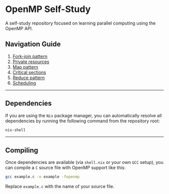 # OpenMP Self-Study

A self-study repository focused on learning parallel computing using the OpenMP API.

## Navigation Guide

1. [Fork-join pattern](./fork-join/) 
2. [Private resources](./private-resources)
3. [Map pattern](./map)
4. [Critical sections](./critical-sections)
5. [Reduce pattern](./reduce)
6. [Scheduling](./schedule)

---

## Dependencies 

If you are using the `Nix` package manager, you can automatically resolve all dependencies by running the following command from the repository root:

```sh
nix-shell
```

---

## Compiling

Once dependencies are available (via `shell.nix` or your own `GCC` setup), you can compile a `C` source file with OpenMP support like this:

```sh
gcc example.c -o example -fopenmp
```

Replace `example.c` with the name of your source file.
